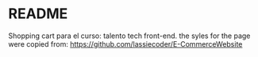 # README
Shopping cart  para el curso: talento tech front-end. 
the syles for the page were copied  from: https://github.com/lassiecoder/E-CommerceWebsite
